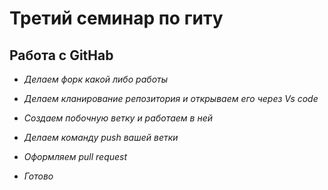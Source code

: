 # Третий семинар по гиту

## Работа с GitHab

- _Делаем форк какой либо работы_

- _Делаем кланирование репозитория и открываем его через Vs code_

- _Создаем побочную ветку и работаем в ней_

- _Делаем команду push вашей ветки_

- _Оформляем pull request_

- _Готово_
